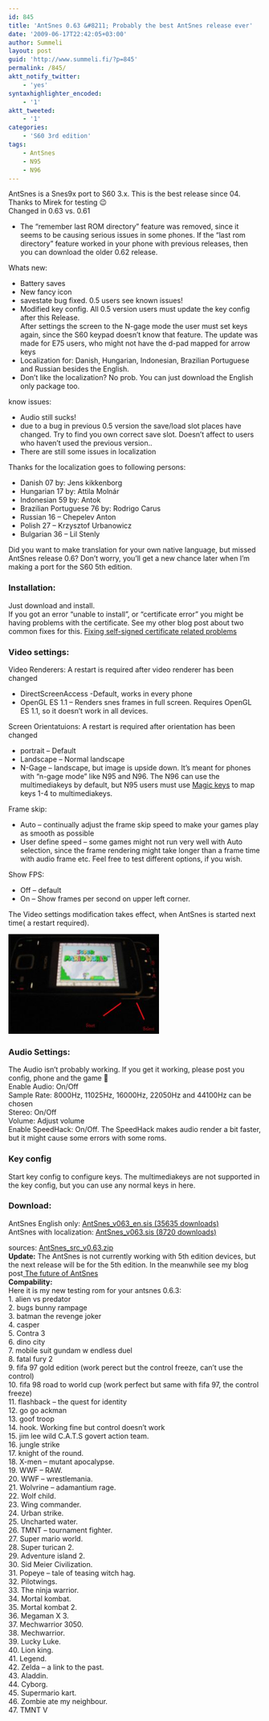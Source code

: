 ```yaml
---
id: 845
title: 'AntSnes 0.63 &#8211; Probably the best AntSnes release ever'
date: '2009-06-17T22:42:05+03:00'
author: Summeli
layout: post
guid: 'http://www.summeli.fi/?p=845'
permalink: /845/
aktt_notify_twitter:
    - 'yes'
syntaxhighlighter_encoded:
    - '1'
aktt_tweeted:
    - '1'
categories:
    - 'S60 3rd edition'
tags:
    - AntSnes
    - N95
    - N96
---
```


AntSnes is a Snes9x port to S60 3.x. This is the best release since 04. Thanks to Mirek for testing 😉  
Changed in 0.63 vs. 0.61

- The “remember last ROM directory” feature was removed, since it seems to be causing serious issues in some phones. If the “last rom directory” feature worked in your phone with previous releases, then you can download the older 0.62 release.

Whats new:

- Battery saves
- New fancy icon
- savestate bug fixed. 0.5 users see known issues!
- Modified key config. All 0.5 version users must update the key config after this Release.  
    After settings the screen to the N-gage mode the user must set keys again, since the S60 keypad doesn’t know that feature. The update was made for E75 users, who might not have the d-pad mapped for arrow keys
- Localization for: Danish, Hungarian, Indonesian, Brazilian Portuguese and Russian besides the English.
- Don’t like the localization? No prob. You can just download the English only package too.

know issues:

- Audio still sucks!
- due to a bug in previous 0.5 version the save/load slot places have changed. Try to find you own correct save slot. Doesn’t affect to users who haven’t used the previous version..
- There are still some issues in localization

Thanks for the localization goes to following persons:

- Danish 07 by: Jens kikkenborg
- Hungarian 17 by: Attila Molnár
- Indonesian 59 by: Antok
- Brazilian Portuguese 76 by: Rodrigo Carus
- Russian 16 – Chepelev Anton
- Polish 27 – Krzysztof Urbanowicz
- Bulgarian 36 – Lil Stenly

Did you want to make translation for your own native language, but missed AntSnes release 0.6? Don’t worry, you’ll get a new chance later when I’m making a port for the S60 5th edition.  
  
### Installation: 
Just download and install.  
If you got an error “unable to install”, or “certificate error” you might be having problems with the certificate. See my other blog post about two common fixes for this. [Fixing self-signed certificate related problems](/932)  

### Video settings: 
Video Renderers: A restart is required after video renderer has been changed

- DirectScreenAccess -Default, works in every phone
- OpenGL ES 1.1 – Renders snes frames in full screen. Requires OpenGL ES 1.1, so it doesn’t work in all devices.

Screen Orientatuions: A restart is required after orientation has been changed

- portrait – Default
- Landscape – Normal landscape
- N-Gage – landscape, but image is upside down. It’s meant for phones with “n-gage mode” like N95 and N96. The N96 can use the multimediakeys by default, but N95 users must use [Magic keys](http://www.symbian-freak.com/downloads/freeware/cat_s60_3rd/descriptions/systools/magic_keys_remap_and_extend_your_keyboard.htm) to map keys 1-4 to multimediakeys.

Frame skip:

- Auto – continually adjust the frame skip speed to make your games play as smooth as possible
- User define speed – some games might not run very well with Auto selection, since the frame rendering might take longer than a frame time with audio frame etc. Feel free to test different options, if you wish.

Show FPS:

- Off – default
- On – Show frames per second on upper left corner.

The Video settings modification takes effect, when AntSnes is started next time( a restart required).

![N96 keymap](/jekyll-export/wp-content/uploads/2009/01/n96_keys-300x198.jpg)

### Audio Settings: 
The Audio isn’t probably working. If you get it working, please post you config, phone and the game 🙂  
Enable Audio: On/Off  
Sample Rate: 8000Hz, 11025Hz, 16000Hz, 22050Hz and 44100Hz can be chosen  
Stereo: On/Off  
Volume: Adjust volume  
Enable SpeedHack: On/Off. The SpeedHack makes audio render a bit faster, but it might cause some errors with some roms.  

### Key config
Start key config to configure keys. The multimediakeys are not supported in the key config, but you can use any normal keys in here. 
 
### Download:  
AntSnes English only: [ AntSnes\_v063\_en.sis (35635 downloads) ](/jekyll-export/wp-content/uploads/2009/10/AntSnes_v063_en.sis)  
AntSnes with localization: [ AntSnes\_v063.sis (8720 downloads) ](/jekyll-export/wp-content/uploads/2009/10/AntSnes_v063.sis)  

sources: [AntSnes\_src\_v0.63.zip](http://www.summeli.com/wp-content/uploads/2009/06/AntSnes_src_v0.63.zip)  
**Update:** The AntSnes is not currently working with 5th edition devices, but the next release will be for the 5th edition. In the meanwhile see my blog post[ The future of AntSnes](/842)  
**Compability:**  
Here it is my new testing rom for your antsnes 0.6.3:  
1\. alien vs predator  
2\. bugs bunny rampage  
3\. batman the revenge joker  
4\. casper  
5\. Contra 3  
6\. dino city  
7\. mobile suit gundam w endless duel  
8\. fatal fury 2  
9\. fifa 97 gold edition (work perect but the control freeze, can’t use the control)  
10\. fifa 98 road to world cup (work perfect but same with fifa 97, the control freeze)  
11\. flashback – the quest for identity  
12\. go go ackman  
13\. goof troop  
14\. hook. Working fine but control doesn’t work  
15\. jim lee wild C.A.T.S govert action team.  
16\. jungle strike  
17\. knight of the round.  
18\. X-men – mutant apocalypse.  
19\. WWF – RAW.  
20\. WWF – wrestlemania.  
21\. Wolvrine – adamantium rage.  
22\. Wolf child.  
23\. Wing commander.  
24\. Urban strike.  
25\. Uncharted water.  
26\. TMNT – tournament fighter.  
27\. Super mario world.  
28\. Super turican 2.  
29\. Adventure island 2.  
30\. Sid Meier Civilization.  
31\. Popeye – tale of teasing witch hag.  
32\. Pilotwings.  
33\. The ninja warrior.  
34\. Mortal kombat.  
35\. Mortal kombat 2.  
36\. Megaman X 3.  
37\. Mechwarrior 3050.  
38\. Mechwarrior.  
39\. Lucky Luke.  
40\. Lion king.  
41\. Legend.  
42\. Zelda – a link to the past.  
43\. Aladdin.  
44\. Cyborg.  
45\. Supermario kart.  
46\. Zombie ate my neighbour.  
47\. TMNT V